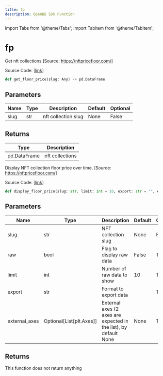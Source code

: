 ```yaml
---
title: fp
description: OpenBB SDK Function
---
```


import Tabs from '@theme/Tabs';
import TabItem from '@theme/TabItem';

# fp

<Tabs>
<TabItem value="model" label="Model" default>

Get nft collections [Source: https://nftpricefloor.com/]

Source Code: [[link](https://github.com/OpenBB-finance/OpenBBTerminal/tree/main/openbb_terminal/cryptocurrency/nft/nftpricefloor_model.py#L46)]

```python
def get_floor_price(slug: Any) -> pd.DataFrame
```
## Parameters

| Name | Type | Description | Default | Optional |
| ---- | ---- | ----------- | ------- | -------- |
| slug | str | nft collection slug | None | False |

## Returns

| Type | Description |
| ---- | ----------- |
| pd.DataFrame | nft collections |



</TabItem>
<TabItem value="view" label="View">

Display NFT collection floor price over time. [Source: https://nftpricefloor.com/]

Source Code: [[link](https://github.com/OpenBB-finance/OpenBBTerminal/tree/main/openbb_terminal/cryptocurrency/nft/nftpricefloor_view.py#L88)]

```python
def display_floor_price(slug: str, limit: int = 10, export: str = "", external_axes: Optional[List[matplotlib.axes._axes.Axes]] = None, raw: bool = False) -> None
```
## Parameters

| Name | Type | Description | Default | Optional |
| ---- | ---- | ----------- | ------- | -------- |
| slug | str | NFT collection slug | None | False |
| raw | bool | Flag to display raw data | False | True |
| limit | int | Number of raw data to show | 10 | True |
| export | str | Format to export data |  | True |
| external_axes | Optional[List[plt.Axes]] | External axes (2 axes are expected in the list), by default None | None | True |

## Returns

This function does not return anything



</TabItem>
</Tabs>